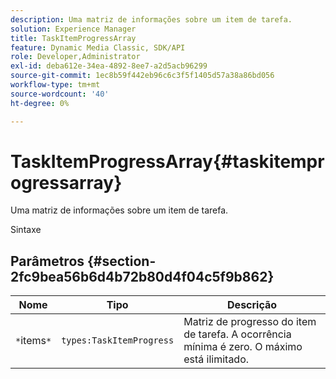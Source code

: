 ```yaml
---
description: Uma matriz de informações sobre um item de tarefa.
solution: Experience Manager
title: TaskItemProgressArray
feature: Dynamic Media Classic, SDK/API
role: Developer,Administrator
exl-id: deba612e-34ea-4892-8ee7-a2d5acb96299
source-git-commit: 1ec8b59f442eb96c6c3f5f1405d57a38a86bd056
workflow-type: tm+mt
source-wordcount: '40'
ht-degree: 0%

---
```


# TaskItemProgressArray{#taskitemprogressarray}

Uma matriz de informações sobre um item de tarefa.

Sintaxe

## Parâmetros {#section-2fc9bea56b6d4b72b80d4f04c5f9b862}

| Nome | Tipo | Descrição |
|---|---|---|
| `*`items`*` | `types:TaskItemProgress` | Matriz de progresso do item de tarefa. A ocorrência mínima é zero. O máximo está ilimitado. |
